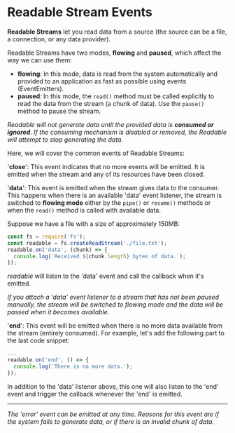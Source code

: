 # Readable Stream Events

**Readable Streams** let you read data from a source (the source can be a file, a connection, or any data provider).

Readable Streams have two modes, **flowing** and **paused**, which affect the way we can use them:

 - **flowing**: In this mode, data is read from the system automatically and provided to an application as fast as possible using events (EventEmitters).
 - **paused**: In this mode, the `read()` method must be called   explicitly to read the data from the stream (a chunk of data). Use the `pause()` method to pause the stream.

*Readable will not generate data until the provided data is **consumed or ignored**. If the consuming mechanism is disabled or removed, the Readable will attempt to stop generating the data.*

Here, we will cover the common events of Readable Streams:

'**close**': This event indicates that no more events will be emitted. It is emitted when the stream and any of its resources have been closed.

'**data**': This event is emitted when the stream gives data to the consumer. This happens when there is an available 'data' event listener, the stream is switched to **flowing mode** either by the `pipe()` or `resume()` methods or when the `read()` method is called with available data.

Suppose we have a file with a size of approximately 150MB:

```js
const fs = require('fs');
const readable = fs.createReadStream('./file.txt');
readable.on('data', (chunk) => {
  console.log(`Received ${chunk.length} bytes of data.`);
});
```

*readable* will listen to the 'data' event and call the callback when it's emitted.

*If you attach a 'data' event listener to a stream that has not been paused manually, the stream will be switched to flowing mode and the data will be passed when it becomes available.*

'**end**': This event will be emitted when there is no more data available from the stream (entirely consumed).
For example, let's add the following part to the last code snippet:

```js
...
readable.on('end', () => {
  console.log('There is no more data.');
});
```

In addition to the 'data' listener above, this one will also listen to the 'end' event and trigger the callback whenever the 'end' is emitted.

---

*The 'error' event can be emitted at any time. Reasons for this event are if the system fails to generate data, or if there is an invalid chunk of data.*
